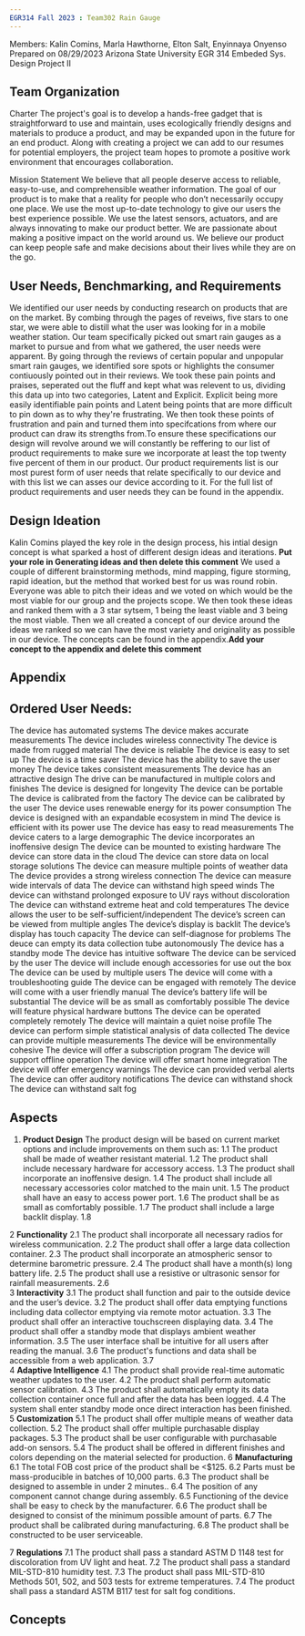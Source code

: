 ```yaml
---
EGR314 Fall 2023 : Team302 Rain Gauge
---
```

Members: Kalin Comins, Marla Hawthorne, Elton Salt, Enyinnaya Onyenso
Prepared on 08/29/2023
Arizona State University 
EGR 314 Embeded Sys. Design Project II

## Team Organization

Charter
The project's goal is to develop a hands-free gadget that is straightforward to use and maintain, uses ecologically friendly designs and materials to produce a product, and may be expanded upon in the future for an end product. Along with creating a project we can add to our resumes for potential employers, the project team hopes to promote a positive work environment that encourages collaboration.

Mission Statement 
We believe that all people deserve access to reliable, easy-to-use, and comprehensible weather information. The goal of our product is to make that a reality for people who don’t necessarily occupy one place. We use the most up-to-date technology to give our users the best experience possible. We use the latest sensors, actuators, and are always innovating to make our product better. We are passionate about making a positive impact on the world around us. We believe our product can keep people safe and make decisions about their lives while they are on the go.

## User Needs, Benchmarking, and Requirements
We identified our user needs by conducting research on products that are on the market. By combing through the pages of reveiws, five stars to one star, we were able to distill what the user was looking for in a mobile weather station. Our team specifically picked out smart rain gauges as a market to pursue and from what we gathered, the user needs were apparent. By going through the reviews of certain popular and unpopular smart rain gauges, we identified sore spots or highlights the consumer contiuously pointed out in their reviews. We took these pain points and praises, seperated out the fluff and kept what was relevent to us, dividing this data up into two categories, Latent and Explicit. Explicit being more easily identifiable pain points and Latent being points that are more difficult to pin down as to why they're frustrating. We then took these points of frustration and pain and turned them into specifcations from where our product can draw its strengths from.To ensure these specifications our design will revolve around we will constantly be reffering to our list of product requirements to make sure we incorporate at least the top twenty five percent of them in our product. Our product requirements list is our most purest form of user needs that relate specifically to our device and with this list we can asses our device according to it. For the full list of product requirements and user needs they can be found in the appendix.

## Design Ideation
Kalin Comins played the key role in the design process, his intial design concept is what sparked a host of different design ideas and iterations.
**Put your role in Generating ideas and then delete this comment** We used a couple of different brainstorming methods, mind mapping, figure storming, rapid ideation, but the method that worked best for us was round robin. Everyone was able to pitch their ideas and we voted on which would be the most viable for our group and the projects scope. We then took these ideas and ranked them with a 3 star sytsem, 1 being the least viable and 3 being the most viable. Then we all created a concept of our device around the ideas we ranked so we can have the most variety and originality as possible in our device. The concepts can be found in the appendix.**Add your concept to the appendix and delete this comment**







## Appendix

## Ordered User Needs:
The device has automated systems 
The device makes accurate measurements 
The device includes wireless connectivity 
The device is made from rugged material 
The device is reliable 
The device is easy to set up
The device is a time saver
The device has the ability to save the user money
The device takes consistent measurements
The device has an attractive design
The drive can be manufactured in multiple colors and finishes 
The device is designed for longevity 
The device can be portable
The device is calibrated from the factory 
The device can be calibrated by the user 
The device uses renewable energy for its power consumption
The device is designed with an expandable ecosystem in mind
The device is efficient with its power use
The device has easy to read measurements
The device caters to a large demographic 
The device incorporates an inoffensive design 
The device can be mounted to existing hardware 
The device can store data in the cloud 
The device can store data on local storage solutions 
The device can measure multiple points of weather data 
The device provides a strong wireless connection 
The device can measure wide intervals of data
The device can withstand high speed winds
The device can withstand prolonged exposure to UV rays without discoloration 
The device can withstand extreme heat and cold temperatures
The device allows the user to be self-sufficient/independent
The device’s screen can be viewed from multiple angles
The device’s display is backlit 
The device’s display has touch capacity 
The device can self-diagnose for problems 
The deuce can empty its data collection tube autonomously 
The device has a standby mode
The device has intuitive software 
The device can be serviced by the user 
The device will include enough accessories for use out the box
The device can be used by multiple users 
The device will come with a troubleshooting guide
The device can be engaged with remotely
The device will come with a user friendly manual 
The device’s battery life will be substantial 
The device will be as small as comfortably possible 
The device will feature physical hardware buttons 
The device can be operated completely remotely
The device will maintain a quiet noise profile 
The device can perform simple statistical analysis of data collected 
The device can provide multiple measurements 
The device will be environmentally cohesive
The device will offer a subscription program
The device will support offline operation 
The device will offer smart home integration
The device will offer emergency warnings 
The device can provided verbal alerts
The device can offer auditory notifications
The device can withstand shock 
The device can withstand salt fog 

## Aspects
1. 	**Product Design**
The product design will be based on current market options and include improvements on them such as:
1.1   The product shall be made of weather resistant material.
1.2   The product shall include necessary hardware for accessory access.
1.3   The product shall incorporate an inoffensive design.
1.4   The product shall include all necessary accessories color matched to the main unit.
1.5   The product shall have an easy to access power port.
1.6   The product shall be as small as comfortably  possible. 
1.7   The product shall include a large backlit display.
1.8  

2   	**Functionality**
2.1   The product shall incorporate all necessary radios for wireless communication.
2.2   The product shall offer a large data collection container. 
2.3   The product shall incorporate an atmospheric sensor to determine barometric pressure.
2.4   The product shall have a month(s) long battery life.
2.5   The product shall use a resistive or ultrasonic sensor for rainfall measurements.
2.6   
3   	**Interactivity**
3.1   The product shall function and pair to the outside device and the user’s device.
3.2   The product shall offer data emptying functions including data collector emptying via remote motor actuation.
3.3   The product shall offer an interactive touchscreen displaying data. 
3.4   The product shall offer a standby mode that displays ambient weather information.
3.5   The user interface shall be intuitive for all users after reading the manual.
3.6   The product's functions and data shall be accessible from a web application.
3.7   
4   	**Adaptive Intelligence**
4.1   The product shall provide real-time automatic weather updates to the user.
4.2   The product shall perform automatic sensor calibration.
4.3   The product shall automatically empty its data collection container once full and after the data has been logged.
4.4   The system shall enter standby mode once direct interaction has been finished.
5   	**Customization**
5.1   The product shall offer multiple means of weather data collection.
5.2   The product shall offer multiple purchasable display packages.
5.3   The product shall be user configurable with purchasable add-on sensors.
5.4   The product shall be offered in different finishes and colors depending on the material selected for production.
6   	**Manufacturing**
6.1   The total FOB cost price of the product shall be <$125. 
6.2   Parts must be mass-producible in batches of 10,000 parts. 
6.3   The product shall be designed to assemble in under 2 minutes.. 
6.4   The position of any component cannot change during assembly.
6.5   Functioning of the device shall be easy to check by the manufacturer. 
6.6   The product shall be designed to consist of the minimum possible amount of parts. 
6.7   The product shall be calibrated during manufacturing.
6.8	The product shall be constructed to be user serviceable.


7   	**Regulations**
7.1    The product shall pass a standard ASTM D 1148 test for discoloration from UV light and heat.
7.2 The product shall pass a standard MIL-STD-810 humidity test.
7.3 The product shall pass MIL-STD-810 Methods 501, 502, and 503 tests for extreme temperatures. 
7.4 The product shall pass a standard ASTM B117 test for salt fog conditions.


## Concepts
